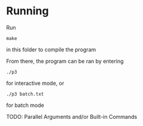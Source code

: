 # Running

Run 

    make

in this folder to compile the program

From there, the program can be ran by entering 

    ./p3

for interactive mode, or

    ./p3 batch.txt

for batch mode


TODO: Parallel Arguments and/or Built-in Commands